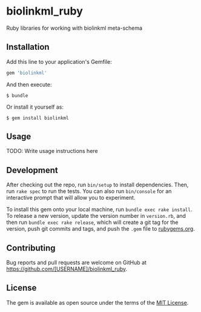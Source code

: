 # biolinkml_ruby
Ruby libraries for working with biolinkml meta-schema


## Installation

Add this line to your application's Gemfile:

```ruby
gem 'biolinkml'
```

And then execute:

    $ bundle

Or install it yourself as:

    $ gem install biolinkml

## Usage

TODO: Write usage instructions here

## Development

After checking out the repo, run `bin/setup` to install dependencies. Then, run `rake spec` to run the tests. 
You can also run `bin/console` for an interactive prompt that will allow you to experiment.

To install this gem onto your local machine, run `bundle exec rake install`. 
To release a new version, update the version number in `version.rb`, 
and then run `bundle exec rake release`, which will create a git tag for the version, 
push git commits and tags, and push the `.gem` file to [rubygems.org](https://rubygems.org).

## Contributing

Bug reports and pull requests are welcome on GitHub at https://github.com/[USERNAME]/biolinkml_ruby.

## License

The gem is available as open source under the terms of the [MIT License](https://opensource.org/licenses/MIT).
